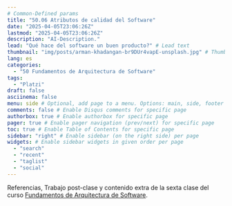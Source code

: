```yaml
---
# Common-Defined params
title: "50.06 Atributos de calidad del Software"
date: "2025-04-05T23:06:26Z"
lastmod: "2025-04-05T23:06:26Z"
description: "AI-Description."
lead: "Qué hace del software un buen producto?" # Lead text
thumbnail: "img/posts/arman-khadangan-br9DUr4vapE-unsplash.jpg" # Thumbnail image
lang: es
categories:
  - "50 Fundamentos de Arquitectura de Software"
tags:
  - "Platzi"
draft: false
asciinema: false
menu: side # Optional, add page to a menu. Options: main, side, footer
comments: false # Enable Disqus comments for specific page
authorbox: true # Enable authorbox for specific page
pager: true # Enable pager navigation (prev/next) for specific page
toc: true # Enable Table of Contents for specific page
sidebar: "right" # Enable sidebar (on the right side) per page
widgets: # Enable sidebar widgets in given order per page
  - "search"
  - "recent"
  - "taglist"
  - "social"
---
```


Referencias, Trabajo post-clase y contenido extra de la sexta clase del curso [Fundamentos de Arquitectura de Software](https://platzi.com/). 

<!--more-->

